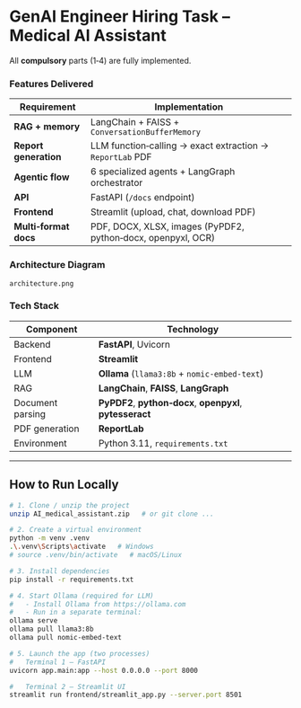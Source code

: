 
# GenAI Engineer Hiring Task – Medical AI Assistant

All **compulsory** parts (1‑4) are fully implemented.

### Features Delivered
| Requirement | Implementation |
|-------------|----------------|
| **RAG + memory** | LangChain + FAISS + `ConversationBufferMemory` |
| **Report generation** | LLM function‑calling → exact extraction → `ReportLab` PDF |
| **Agentic flow** | 6 specialized agents + LangGraph orchestrator |
| **API** | FastAPI (`/docs` endpoint) |
| **Frontend** | Streamlit (upload, chat, download PDF) |
| **Multi‑format docs** | PDF, DOCX, XLSX, images (PyPDF2, python‑docx, openpyxl, OCR) |

### Architecture Diagram
`architecture.png`

### Tech Stack
| Component | Technology |
|-----------|------------|
| Backend | **FastAPI**, Uvicorn |
| Frontend | **Streamlit** |
| LLM | **Ollama** (`llama3:8b` + `nomic‑embed‑text`) |
| RAG | **LangChain**, **FAISS**, **LangGraph** |
| Document parsing | **PyPDF2**, **python‑docx**, **openpyxl**, **pytesseract** |
| PDF generation | **ReportLab** |
| Environment | Python 3.11, `requirements.txt` |

---

## How to Run Locally

```bash
# 1. Clone / unzip the project
unzip AI_medical_assistant.zip   # or git clone ...

# 2. Create a virtual environment
python -m venv .venv
.\.venv\Scripts\activate   # Windows
# source .venv/bin/activate   # macOS/Linux

# 3. Install dependencies
pip install -r requirements.txt

# 4. Start Ollama (required for LLM)
#   - Install Ollama from https://ollama.com
#   - Run in a separate terminal:
ollama serve
ollama pull llama3:8b
ollama pull nomic-embed-text

# 5. Launch the app (two processes)
#   Terminal 1 – FastAPI
uvicorn app.main:app --host 0.0.0.0 --port 8000

#   Terminal 2 – Streamlit UI
streamlit run frontend/streamlit_app.py --server.port 8501
